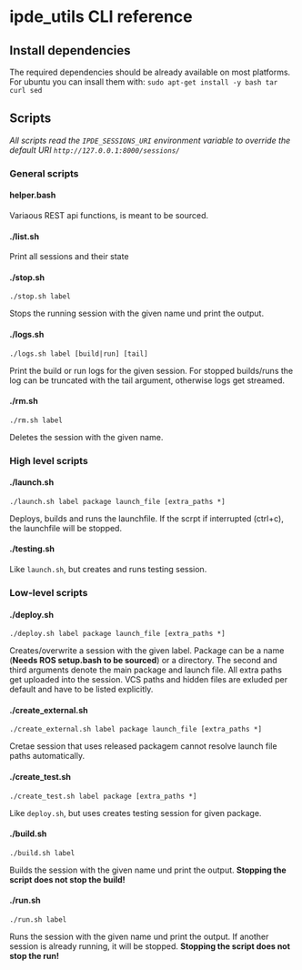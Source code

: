 # ipde_utils CLI reference

## Install dependencies
The required dependencies should be already available on most platforms.
For ubuntu you can insall them with: `sudo apt-get install -y bash tar curl sed`

## Scripts

*All scripts read the `IPDE_SESSIONS_URI` environment variable to override the default URI `http://127.0.0.1:8000/sessions/`*

### General scripts
#### helper.bash
Variaous REST api functions, is meant to be sourced.

#### ./list.sh
Print all sessions and their state

#### ./stop.sh
`./stop.sh label`

Stops the running session with the given name und print the output.

#### ./logs.sh
`./logs.sh label [build|run] [tail]`

Print the build or run logs for the given session.
For stopped builds/runs the log can be truncated with the tail argument, otherwise logs get streamed.

#### ./rm.sh
`./rm.sh label`

Deletes the session with the given name.

### High level scripts
#### ./launch.sh
`./launch.sh label package launch_file [extra_paths *]`

Deploys, builds and runs the launchfile.
If the scrpt if interrupted (ctrl+c), the launchfile will be stopped.
#### ./testing.sh

Like `launch.sh`, but creates and runs testing session.


### Low-level scripts

#### ./deploy.sh
`./deploy.sh label package launch_file [extra_paths *]`

Creates/overwrite a session with the given label.
Package can be a name (**Needs ROS setup.bash to be sourced**) or a directory.
The second and third arguments denote the main package and launch file.
All extra paths get uploaded into the session.
VCS paths and hidden files are exluded per default and have to be listed explicitly.

#### ./create_external.sh
`./create_external.sh label package launch_file [extra_paths *]`

Cretae session that uses released packagem cannot resolve launch file paths automatically.

#### ./create_test.sh
`./create_test.sh label package [extra_paths *]`

Like `deploy.sh`, but uses creates testing session for given package.

#### ./build.sh
`./build.sh label`

Builds the session with the given name und print the output.
**Stopping the script  does not stop the build!**

#### ./run.sh
`./run.sh label`

Runs the session with the given name und print the output.
If another session is already running, it will be stopped.
**Stopping the script does not stop the run!**
